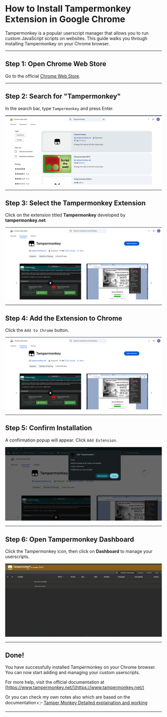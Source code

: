 # How to Install Tampermonkey Extension in Google Chrome

Tampermonkey is a popular userscript manager that allows you to run custom JavaScript scripts on websites. This guide walks you through installing Tampermonkey on your Chrome browser.

---

## Step 1: Open Chrome Web Store

Go to the official [Chrome Web Store](https://chrome.google.com/webstore).

---

## Step 2: Search for "Tampermonkey"

In the search bar, type `Tampermonkey` and press Enter.

![](https://github.com/AnuragBathani/Privacy-Fronted-Redirection-script-Using-Temper-Monkey/blob/main/images/Screenshot%202025-05-14%20144027.png)

---

## Step 3: Select the Tampermonkey Extension

Click on the extension titled **Tampermonkey** developed by **tampermonkey.net**.

![](https://github.com/AnuragBathani/Privacy-Fronted-Redirection-script-Using-Temper-Monkey/blob/main/images/Screenshot%202025-05-14%20144715.png)

---

## Step 4: Add the Extension to Chrome

Click the `Add to Chrome` button.

![](https://github.com/AnuragBathani/Privacy-Fronted-Redirection-script-Using-Temper-Monkey/blob/main/images/Screenshot%202025-05-14%20144715.png)

---

## Step 5: Confirm Installation

A confirmation popup will appear. Click `Add Extension`.

![](https://github.com/AnuragBathani/Privacy-Fronted-Redirection-script-Using-Temper-Monkey/blob/main/images/Screenshot%202025-05-14%20144813.png)

---

## Step 6: Open Tampermonkey Dashboard

Click the Tampermonkey icon, then click on **Dashboard** to manage your userscripts.

![](https://github.com/AnuragBathani/Privacy-Fronted-Redirection-script-Using-Temper-Monkey/blob/main/images/Screenshot%202025-05-14%20153307.png)

---

## Done!

You have successfully installed Tampermonkey on your Chrome browser. You can now start adding and managing your custom userscripts.

For more help, visit the official documentation at [https://www.tampermonkey.net/](https://www.tampermonkey.net/)

Or you can check my own notes also which are based on the documentation 
👉 [Tamper Monkey Detailed explaination and working](./docs/Tamper%20Monkey%20Intro.md)

---
